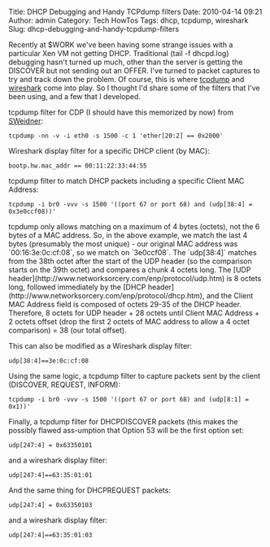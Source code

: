 Title: DHCP Debugging and Handy TCPdump filters
Date: 2010-04-14 09:21
Author: admin
Category: Tech HowTos
Tags: dhcp, tcpdump, wireshark
Slug: dhcp-debugging-and-handy-tcpdump-filters

Recently at $WORK we've been having some strange issues with a
particular Xen VM not getting DHCP. Traditional (tail -f dhcpd.log)
debugging hasn't turned up much, other than the server is getting the
DISCOVER but not sending out an OFFER. I've turned to packet captures to
try and track down the problem. Of course, this is where
[tcpdump](http://www.tcpdump.org/) and
[wireshark](http://www.wireshark.org/) come into play. So I thought I'd
share some of the filters that I've been using, and a few that I
developed.

tcpdump filter for CDP (I should have this memorized by now) from
[SWeidner](http://sidewynder.blogspot.com/2005/07/tcpdump-filter-for-capturing-only.html):

~~~~{.text}
tcpdump -nn -v -i eth0 -s 1500 -c 1 'ether[20:2] == 0x2000'
~~~~

</p>
Wireshark display filter for a specific DHCP client (by MAC):

~~~~{.text}
bootp.hw.mac_addr == 00:11:22:33:44:55
~~~~

</p>
tcpdump filter to match DHCP packets including a specific Client MAC
Address:

~~~~{.text}
tcpdump -i br0 -vvv -s 1500 '((port 67 or port 68) and (udp[38:4] = 0x3e0ccf08))'
~~~~

</p>
tcpdump only allows matching on a maximum of 4 bytes (octets), not the 6
bytes of a MAC address. So, in the above example, we match the last 4
bytes (presumably the most unique) - our original MAC address was
`00:16:3e:0c:cf:08`, so we match on `3e0ccf08`. The `udp[38:4]` matches
from the 38th octet after the start of the UDP header (so the comparison
starts on the 39th octet) and compares a chunk 4 octets long. The [UDP
header](http://www.networksorcery.com/enp/protocol/udp.htm) is 8 octets
long, followed immediately by the [DHCP
header](http://www.networksorcery.com/enp/protocol/dhcp.htm), and the
Client MAC Address field is composed of octets 29-35 of the DHCP header.
Therefore, 8 octets for UDP header + 28 octets until Client MAC Address
+ 2 octets offset (drop the first 2 octets of MAC address to allow a 4
octet comparison) = 38 (our total offset).

This can also be modified as a Wireshark display filter:

~~~~{.text}
udp[38:4]==3e:0c:cf:08
~~~~

</p>
Using the same logic, a tcpdump filter to capture packets sent by the
client (DISCOVER, REQUEST, INFORM):

~~~~{.text}
tcpdump -i br0 -vvv -s 1500 '((port 67 or port 68) and (udp[8:1] = 0x1))'
~~~~

</p>
Finally, a tcpdump filter for DHCPDISCOVER packets (this makes the
possibly flawed ass-umption that Option 53 will be the first option set:

~~~~{.text}
udp[247:4] = 0x63350101
~~~~

and a wireshark display filter:

~~~~{.text}
udp[247:4]==63:35:01:01
~~~~

</p>
And the same thing for DHCPREQUEST packets:

~~~~{.text}
udp[247:4] = 0x63350103
~~~~

and a wireshark display filter:

~~~~{.text}
udp[247:4]==63:35:01:03
~~~~

</p>

